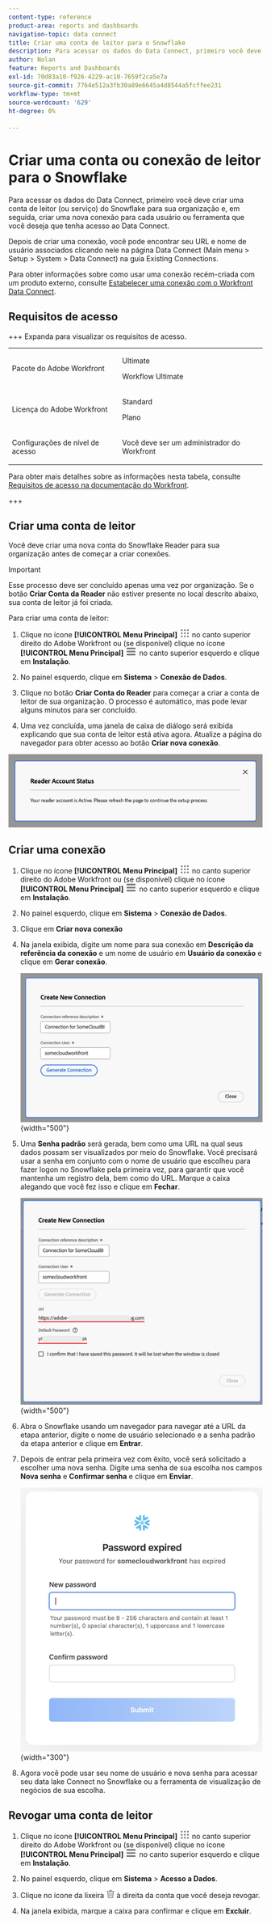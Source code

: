 ```yaml
---
content-type: reference
product-area: reports and dashboards
navigation-topic: data connect
title: Criar uma conta de leitor para o Snowflake
description: Para acessar os dados do Data Connect, primeiro você deve criar uma conta do Snowflake Reader.
author: Nolan
feature: Reports and Dashboards
exl-id: 70d83a10-f926-4229-ac10-7659f2ca5e7a
source-git-commit: 7764e512a3fb30a89e6645a4d8544a5fcffee231
workflow-type: tm+mt
source-wordcount: '629'
ht-degree: 0%

---
```


# Criar uma conta ou conexão de leitor para o Snowflake

Para acessar os dados do Data Connect, primeiro você deve criar uma conta de leitor (ou serviço) do Snowflake para sua organização e, em seguida, criar uma nova conexão para cada usuário ou ferramenta que você deseja que tenha acesso ao Data Connect.

Depois de criar uma conexão, você pode encontrar seu URL e nome de usuário associados clicando nele na página Data Connect (Main menu > Setup > System > Data Connect) na guia Existing Connections.

Para obter informações sobre como usar uma conexão recém-criada com um produto externo, consulte [Estabelecer uma conexão com o Workfront Data Connect](/help/quicksilver/reports-and-dashboards/data-lake/share-data-externally.md).

## Requisitos de acesso

+++ Expanda para visualizar os requisitos de acesso. 

<table style="table-layout:auto"> 
 <col> 
 <col> 
 <tbody> 
  <tr> 
   <td role="rowheader">Pacote do Adobe Workfront</td> 
   <td><p>Ultimate</p>
    <p>Workflow Ultimate</p>
   </td>
  </tr> 
  <tr> 
   <td role="rowheader">Licença do Adobe Workfront</td> 
   <td>
   <p>Standard</p>
   <p>Plano</p></td> 
  </tr> 
  <tr> 
   <td role="rowheader">Configurações de nível de acesso</td> 
   <td> <p>Você deve ser um administrador do Workfront</p></td> 
  </tr> 
 </tbody> 
</table>

Para obter mais detalhes sobre as informações nesta tabela, consulte [Requisitos de acesso na documentação do Workfront](/help/quicksilver/administration-and-setup/add-users/access-levels-and-object-permissions/access-level-requirements-in-documentation.md).

+++

## Criar uma conta de leitor

Você deve criar uma nova conta do Snowflake Reader para sua organização antes de começar a criar conexões.

>[!IMPORTANT]
>
>Esse processo deve ser concluído apenas uma vez por organização. Se o botão **Criar Conta da Reader** não estiver presente no local descrito abaixo, sua conta de leitor já foi criada.

Para criar uma conta de leitor:

1. Clique no ícone **[!UICONTROL Menu Principal]** ![Menu Principal](/help/_includes/assets/main-menu-icon.png) no canto superior direito do Adobe Workfront ou (se disponível) clique no ícone **[!UICONTROL Menu Principal]** ![Menu Principal](/help/_includes/assets/main-menu-icon-left-nav.png) no canto superior esquerdo e clique em **Instalação**.

1. No painel esquerdo, clique em **Sistema** > **Conexão de Dados**.

1. Clique no botão **Criar Conta do Reader** para começar a criar a conta de leitor de sua organização. O processo é automático, mas pode levar alguns minutos para ser concluído.

1. Uma vez concluída, uma janela de caixa de diálogo será exibida explicando que sua conta de leitor está ativa agora. Atualize a página do navegador para obter acesso ao botão **Criar nova conexão**.

![Caixa de diálogo criada para a conta do Reader](/help/quicksilver/reports-and-dashboards/data-lake/assets/data-connect-reader-account-created.png)

## Criar uma conexão

1. Clique no ícone **[!UICONTROL Menu Principal]** ![Menu Principal](/help/_includes/assets/main-menu-icon.png) no canto superior direito do Adobe Workfront ou (se disponível) clique no ícone **[!UICONTROL Menu Principal]** ![Menu Principal](/help/_includes/assets/main-menu-icon-left-nav.png) no canto superior esquerdo e clique em **Instalação**.

1. No painel esquerdo, clique em **Sistema** > **Conexão de Dados**.

1. Clique em **Criar nova conexão**

1. Na janela exibida, digite um nome para sua conexão em **Descrição da referência da conexão** e um nome de usuário em **Usuário da conexão** e clique em **Gerar conexão**.

   ![Criar nova conexão](/help/quicksilver/reports-and-dashboards/data-lake/assets/new-reader-connection.png) {width="500"}

1. Uma **Senha padrão** será gerada, bem como uma URL na qual seus dados possam ser visualizados por meio do Snowflake. Você precisará usar a senha em conjunto com o nome de usuário que escolheu para fazer logon no Snowflake pela primeira vez, para garantir que você mantenha um registro dela, bem como do URL. Marque a caixa alegando que você fez isso e clique em **Fechar**.

   ![Senha da conta padrão](/help/quicksilver/reports-and-dashboards/data-lake/assets/default-password-reader-account.png) {width="500"}

1. Abra o Snowflake usando um navegador para navegar até a URL da etapa anterior, digite o nome de usuário selecionado e a senha padrão da etapa anterior e clique em **Entrar**.

1. Depois de entrar pela primeira vez com êxito, você será solicitado a escolher uma nova senha. Digite uma senha de sua escolha nos campos **Nova senha** e **Confirmar senha** e clique em **Enviar**.

   ![Redefinir senha do Snowflake](/help/quicksilver/reports-and-dashboards/data-lake/assets/reset-snowflake-password.png) {width="300"}

1. Agora você pode usar seu nome de usuário e nova senha para acessar seu data lake Connect no Snowflake ou a ferramenta de visualização de negócios de sua escolha.

## Revogar uma conta de leitor

1. Clique no ícone **[!UICONTROL Menu Principal]** ![Menu Principal](/help/_includes/assets/main-menu-icon.png) no canto superior direito do Adobe Workfront ou (se disponível) clique no ícone **[!UICONTROL Menu Principal]** ![Menu Principal](/help/_includes/assets/main-menu-icon-left-nav.png) no canto superior esquerdo e clique em **Instalação**.

1. No painel esquerdo, clique em **Sistema** > **Acesso a Dados**.

1. Clique no ícone da lixeira ![Ícone Excluir](/help/quicksilver/reports-and-dashboards/data-lake/assets/delete.png) à direita da conta que você deseja revogar.

1. Na janela exibida, marque a caixa para confirmar e clique em **Excluir**.
